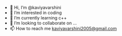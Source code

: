 - 👋 Hi, I’m @kaviyavarshini
- 👀 I’m interested in coding
- 🌱 I’m currently learning c++
- 💞️ I’m looking to collaborate on ...
- 📫 How to reach me kaviyavarshini2005@gmail.com

<!---
kaviyavarshini08/kaviyavarshini08 is a ✨ special ✨ repository because its `README.md` (this file) appears on your GitHub profile.
You can click the Preview link to take a look at your changes.
--->
